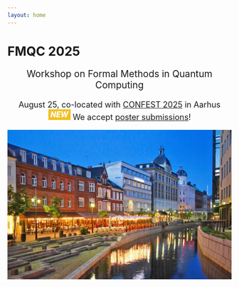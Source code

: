 ```yaml
---
layout: home
---
```


# FMQC 2025

<p style="text-align: center;font-size:21px">
Workshop on Formal Methods in Quantum Computing
</p>

<p style="margin-bottom:5mm;"></p>

<p style="text-align: center;font-size:18px">
August 25, co-located with <a href="https://conferences.au.dk/confest2025">CONFEST 2025</a> in Aarhus
<br>
<img src="assets/images/new.png" alt="new"/>
We accept <a href="call#submission-guidelines">poster submissions</a>!
</p>

<!-- <p style="margin-bottom:1cm;"></p> -->

<img src="assets/images/aarhus.jpg" alt="Aarhus"/>
